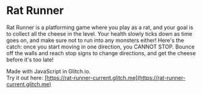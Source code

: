 # Rat Runner
Rat Runner is a platforming game where you play as a rat, and your goal is to collect all the cheese in the level. Your health slowly ticks down as time goes on, and make sure not to run into any monsters either! Here's the catch: once you start moving in one direction, you CANNOT STOP. Bounce off the walls and reach stop signs to change directions, and get the cheese before it's too late!  
  
Made with JavaScript in Glitch.io.  
Try it out here: [https://rat-runner-current.glitch.me](https://rat-runner-current.glitch.me)
